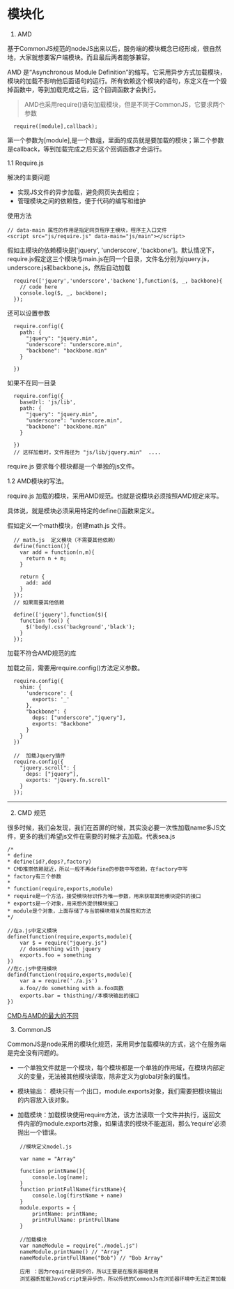 # 模块化

1. AMD 

  基于CommonJS规范的nodeJS出来以后，服务端的模块概念已经形成，很自然地，大家就想要客户端模块。而且最后两者能够兼容。

AMD 是“Asynchronous Module Definition”的缩写。它采用异步方式加载模块，模块的加载不影响他后面语句的运行。所有依赖这个模块的语句，东定义在一个毁掉函数中，等到加载完成之后，这个回调函数才会执行。

> AMD也采用require()语句加载模块，但是不同于CommonJS，它要求两个参数

```
  require([module],callback);
```
第一个参数为[module],是一个数组，里面的成员就是要加载的模块；第二个参数是callback，等到加载完成之后买这个回调函数才会运行。

1.1 Require.js

解决的主要问题

* 实现JS文件的异步加载，避免网页失去相应；
* 管理模块之间的依赖性，便于代码的编写和维护

使用方法 

```
// data-main 属性的作用是指定网页程序主模块，程序主入口文件
<script src="js/require.js" data-main="js/main"></script>
````
假如主模块的依赖模块是['jquery', 'underscore', 'backbone']。默认情况下，require.js假定这三个模块与main.js在同一个目录，文件名分别为jquery.js，underscore.js和backbone.js，然后自动加载

```
  require(['jquery','underscore','backone'],function($, _, backbone){
    // code here
    console.log($, _, backbone);
  });

```

还可以设置参数 

```
  require.config({
    path: {
      "jquery": "jquery.min",
      "underscore": "underscore.min",
      "backbone": "backbone.min"
    }

  })
```

如果不在同一目录 

```
  require.config({
    baseUrl: 'js/lib',
    path: {
      "jquery": "jquery.min",
      "underscore": "underscore.min",
      "backbone": "backbone.min"
    }

  })
  // 这样加载时，文件路径为 "js/lib/jquery.min"  ....
```

require.js 要求每个模块都是一个单独的js文件。

1.2 AMD模块的写法。

require.js 加载的模块，采用AMD规范。也就是说模块必须按照AMD规定来写。

具体说，就是模块必须采用特定的define()函数来定义。

假如定义一个math模块，创建math.js 文件。

```
  // math.js  定义模块（不需要其他依赖）
  define(function(){
    var add = function(n,m){
      return n + m;
    } 

    return {
      add: add
    }
  });
  // 如果需要其他依赖

  define(['jquery'],function($){
    function foo() {
      $('body).css('background','black'); 
    }
  });

```

加载不符合AMD规范的库

加载之前，需要用require.config()方法定义参数。

```
  require.config({
    shim: {
      'underscore': {
        exports: '_'
      },
      "backbone": {
        deps: ["underscore","jquery"],
        exports: "Backbone"
      }
    }
  })

  //  加载Jquery插件
  require.config({
    "jquery.scroll": {
      deps: ["jquery"],
      exports: "jQuery.fn.scroll"
    }
  });

```

--------------------------------

2. CMD 规范


很多时候，我们会发现，我们在首屏的时候，其实没必要一次性加载name多JS文件，更多的我们希望js文件在需要的时候才去加载。代表sea.js

```
/*
* define
* define(id?,deps?,factory)
* CMD推崇依赖就近，所以一般不再define的参数中写依赖，在factory中写
* factory有三个参数
*
* function(require,exports,module)
* require是一个方法，接受模块标识作为唯一参数，用来获取其他模块提供的接口
* exports是一个对象，用来想外提供模块接口
* module是个对象，上面存储了与当前模块相关的属性和方法
*/

//在a.js中定义模块
define(function(require,exports,module){
    var $ = require("jquery.js")
    // dosomething with jquery
    exports.foo = something
})
//在c.js中使用模块
defind(function(require,exports,module){
    var a = require('./a.js')
    a.foo//do something with a.foo函数
    exports.bar = thisthing//本模块输出的接口
})

```

[CMD与AMD的最大的不同](https://www.douban.com/note/283566440/)


3. CommonJS

CommonJS是node采用的模块化规范，采用同步加载模块的方式，这个在服务端是完全没有问题的。
* 一个单独文件就是一个模块，每个模块都是一个单独的作用域，在模块内部定义的变量，无法被其他模块读取，除非定义为global对象的属性。

* 模块输出： 模块只有一个出口，module.exports对象，我们需要把模块输出的内容放入该对象。

* 加载模块：加载模块使用require方法，该方法读取一个文件并执行，返回文件内部的module.exports对象，如果请求的模块不能返回，那么‘require’必须抛出一个错误。


```
    //模块定义model.js
    
    var name = "Array"
    
    function printName(){
        console.log(name);
    }
    function printFullName(firstName){
        console.log(firstName + name)
    }
    module.exports = {
        printName: printName;
        printFullName: printFullName
    }
    
    //加载模块
    var nameModule = require("./model.js")
    nameModule.printName() // "Array"
    nameModule.printFullName("Bob") // "Bob Array"
    
    应用 ：因为require是同步的，所以主要是在服务器端使用
    浏览器断加载JavaScript是异步的，所以传统的CommonJs在浏览器环境中无法正常加载

```
















